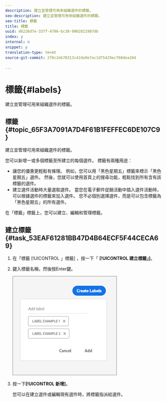 ```yaml
---
description: 建立並管理可用來組織選件的標籤。
seo-description: 建立並管理可用來組織選件的標籤。
seo-title: 標籤
title: 標籤
uuid: d6226d7e-337f-4706-bc38-9002821987db
index: y
internal: n
snippet: y
translation-type: tm+mt
source-git-commit: 2f0c2eb70313c42da9e7ac1d75429ec768dea10d

---
```



# 標籤{#labels}

建立並管理可用來組織選件的標籤。

## 標籤 {#topic_65F3A7091A7D4F61B1FEFFEC6DE107C9}

建立並管理可用來組織選件的標籤。

您可以新增一或多個標籤至所建立的每個選件。 標籤有兩種用途：

* 讓您的優惠更輕鬆有條理。 例如，您可以用「黑色星期五」標籤來標示「黑色星期五」選件。 然後，您就可以使用首頁上的搜尋功能，輕鬆找到所有含有該標籤的選件。
* 建立選件活動時大量選取選件。 當您在電子郵件促銷活動中插入選件活動時，可以根據選件的標籤來加入選件。 您不必個別選擇選件，而是可以包含標籤為「黑色星期五」的所有選件。

在「標籤」標籤上，您可以建立、編輯和管理標籤。

## 建立標籤 {#task_53EAF61281BB47D4B64ECF5F44CECA69}

1. 在「標籤 [!UICONTROL 」標籤] ，按一下「 **[!UICONTROL 建立標籤」]**。
1. 鍵入標籤名稱，然後按Enter鍵。

   ![](assets/create-label.png)

1. 按一下&#x200B;**[!UICONTROL 新增]**。

   您可以在建立選件或編輯現有選件時，將標籤指派給選件。